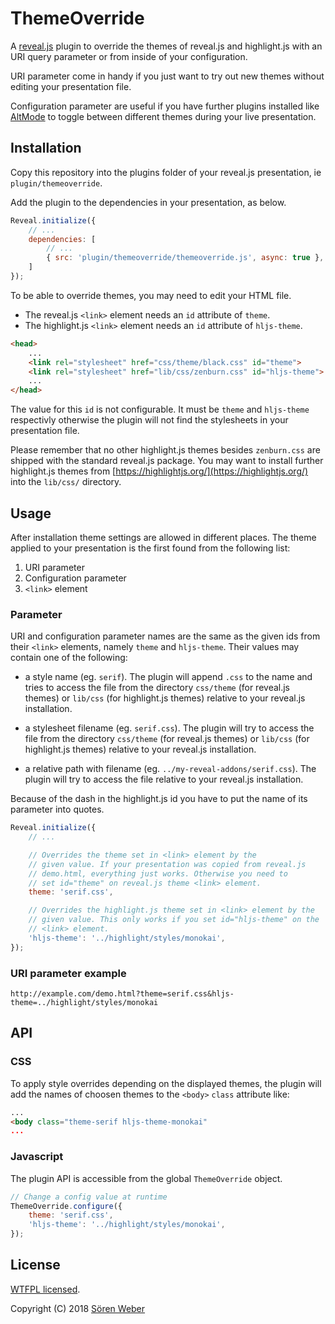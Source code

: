 # ThemeOverride

A [reveal.js](https://github.com/hakimel/reveal.js/) plugin to override the themes of reveal.js and highlight.js with an URI query parameter or from inside of your configuration.

URI parameter come in handy if you just want to try out new themes without editing your presentation file. 

Configuration parameter are useful if you have further plugins installed like [AltMode](https://github.com/McShelby/reveal-altmode) to toggle between different themes during your live presentation.

## Installation

Copy this repository into the plugins folder of your reveal.js presentation, ie ```plugin/themeoverride```.

Add the plugin to the dependencies in your presentation, as below.

```javascript
Reveal.initialize({
	// ...
	dependencies: [
		// ...
		{ src: 'plugin/themeoverride/themeoverride.js', async: true },
	]
});
```

To be able to override themes, you may need to edit your HTML file.

- The reveal.js  ```<link>``` element needs an ```id``` attribute of ```theme```.
- The highlight.js ```<link>``` element needs an ```id``` attribute of ```hljs-theme```.

```html
<head>
	...
	<link rel="stylesheet" href="css/theme/black.css" id="theme">
	<link rel="stylesheet" href="lib/css/zenburn.css" id="hljs-theme">
	...
</head>
```

The value for this ```id``` is not configurable. It must be ```theme``` and ```hljs-theme``` respectivly otherwise the plugin will not find the stylesheets in your presentation file.

Please remember that no other highlight.js themes besides ```zenburn.css``` are shipped with the standard reveal.js package. You may want to install further highlight.js themes from [https://highlightjs.org/](https://highlightjs.org/) into the ```lib/css/``` directory.

## Usage

After installation theme settings are allowed in different places. The theme applied to your presentation is the first found from the following list:

1. URI parameter
1. Configuration parameter
1. ```<link>``` element

### Parameter

URI and configuration parameter names are the same as the given ids from their ```<link>``` elements, namely ```theme``` and ```hljs-theme```. Their values may contain one of the following:

- a style name (eg. ```serif```). The plugin will append ```.css``` to the name and tries to access the file from the directory ```css/theme``` (for reveal.js themes) or ```lib/css``` (for highlight.js themes) relative to your reveal.js installation.

- a stylesheet filename (eg. ```serif.css```). The plugin will try to access the file from the directory ```css/theme``` (for reveal.js themes) or ```lib/css``` (for highlight.js themes) relative to your reveal.js installation.

- a relative path with filename (eg. ```../my-reveal-addons/serif.css```). The plugin will try to access the file relative to your reveal.js installation.

Because of the dash in the highlight.js id you have to put the name of its parameter into quotes.

```javascript
Reveal.initialize({
	// ...

	// Overrides the theme set in <link> element by the
	// given value. If your presentation was copied from reveal.js
	// demo.html, everything just works. Otherwise you need to
	// set id="theme" on reveal.js theme <link> element.
	theme: 'serif.css',

	// Overrides the highlight.js theme set in <link> element by the
	// given value. This only works if you set id="hljs-theme" on the
	// <link> element.
	'hljs-theme': '../highlight/styles/monokai',
});
```

### URI parameter example

```
http://example.com/demo.html?theme=serif.css&hljs-theme=../highlight/styles/monokai
```

## API

### CSS

To apply style overrides depending on the displayed themes, the plugin will add the names of choosen themes to the ```<body>``` ```class``` attribute like:

```html
...
<body class="theme-serif hljs-theme-monokai"
...
```

### Javascript

The plugin API is accessible from the global ```ThemeOverride``` object.

```javascript
// Change a config value at runtime
ThemeOverride.configure({
	theme: 'serif.css',
	'hljs-theme': '../highlight/styles/monokai',
});
```

## License

[WTFPL licensed](http://www.wtfpl.net/).

Copyright (C) 2018 [Sören Weber](https://github.com/McShelby)
